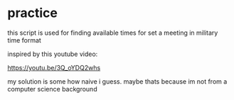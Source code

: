 # practice

this script is used for finding available times for set a meeting in military time format

inspired by this youtube video:

https://youtu.be/3Q_oYDQ2whs

my solution is some how naive i guess. maybe thats because im not from a computer science background
